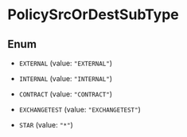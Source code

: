 

# PolicySrcOrDestSubType

## Enum


* `EXTERNAL` (value: `"EXTERNAL"`)

* `INTERNAL` (value: `"INTERNAL"`)

* `CONTRACT` (value: `"CONTRACT"`)

* `EXCHANGETEST` (value: `"EXCHANGETEST"`)

* `STAR` (value: `"*"`)



